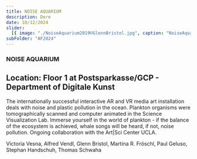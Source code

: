 ```yaml
---
title: NOISE AQUARIUM
description: Dere
date: 10/12/2024
slider:
  [{ image: "./NoiseAquarium2019©GlennBristol.jpg", caption: "NoiseAquarium" }]
subFolder: "AF2024"
---
```


### NOISE AQUARIUM

## Location: Floor 1 at Postsparkasse/GCP - Department of Digitale Kunst

The internationally successful interactive AR and VR media art installation deals with noise and plastic pollution in the ocean. Plankton organisms were tomographically scanned and computer animated in the Science Visualization Lab. Immerse yourself in the world of plankton - if the balance of the ecosystem is achieved, whale songs will be heard, if not, noise pollution. Ongoing collaboration with the Art|Sci Center UCLA.

Victoria Vesna, Alfred Vendl, Glenn Bristol, Martina R. Fröschl, Paul Geluso, Stephan Handschuh, Thomas Schwaha
